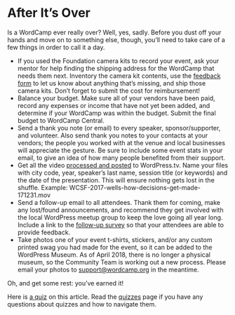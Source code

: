 # After It’s Over

Is a WordCamp ever really over? Well, yes, sadly. Before you dust off your hands and move on to something else, though, you’ll need to take care of a few things in order to call it a day.

*   If you used the Foundation camera kits to record your event, ask your mentor for help finding the shipping address for the WordCamp that needs them next. Inventory the camera kit contents, use the [feedback form](https://make.wordpress.org/community/handbook/wordcamp-organizer-handbook/video/foundation-camera-kit-list/#anything-missing) to let us know about anything that’s missing, and ship those camera kits. Don’t forget to submit the cost for reimbursement!
*   Balance your budget. Make sure all of your vendors have been paid, record any expenses or income that have not yet been added, and determine if your WordCamp was within the budget. Submit the final budget to WordCamp Central.
*   Send a thank you note (or email) to every speaker, sponsor/supporter, and volunteer. Also send thank you notes to your contacts at your vendors; the people you worked with at the venue and local businesses will appreciate the gesture. Be sure to include some event stats in your email, to give an idea of how many people benefited from their support.
*   Get all the video [processed and posted](https://make.wordpress.org/community/handbook/wordcamp-organizer-handbook/video/after-the-event-post-production/) to WordPress.tv. Name your files with city code, year, speaker’s last name, session title (or keywords) and the date of the presentation. This will ensure nothing gets lost in the shuffle. Example: WCSF-2017-wells-how-decisions-get-made-171231.mov
*   Send a follow-up email to all attendees. Thank them for coming, make any lost/found announcements, and recommend they get involved with the local WordPress meetup group to keep the love going all year long. Include a link to the [follow-up survey](https://form.jotform.com/WordPress_Community/wordpress-event-attendee-feedback) so that your attendees are able to provide feedback.
*   Take photos one of your event t-shirts, stickers, and/or any custom printed swag you had made for the event, so it can be added to the WordPress Museum. As of April 2018, there is no longer a physical museum, so the Community Team is working out a new process. Please email your photos to support@wordcamp.org in the meantime.

Oh, and get some rest: you’ve earned it!

Here is [a quiz](https://wordpress.org/contributor-training/quiz/after-its-over-2/) on this article. Read the [quizzes](https://make.wordpress.org/community/handbook/wordcamp-organizer/quizzes/) page if you have any questions about quizzes and how to navigate them.

<!--
*   [To-do](# "To-do")
-->
